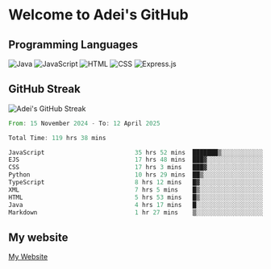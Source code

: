 # Welcome to Adei's GitHub

## Programming Languages
![Java](https://img.shields.io/badge/Java-007396?style=flat-square&logo=java&logoColor=white)
![JavaScript](https://img.shields.io/badge/JavaScript-F7DF1E?style=flat-square&logo=javascript&logoColor=black)
![HTML](https://img.shields.io/badge/HTML-E34F26?style=flat-square&logo=html5&logoColor=white)
![CSS](https://img.shields.io/badge/CSS-1572B6?style=flat-square&logo=css3&logoColor=white)
![Express.js](https://img.shields.io/badge/Express.js-000000?style=flat-square&logo=express&logoColor=white)


## GitHub Streak
![Adei's GitHub Streak](https://github-readme-streak-stats.herokuapp.com/?user=AdeiTamayo&hide_border=true)

<!--START_SECTION:waka-->

```rust
From: 15 November 2024 - To: 12 April 2025

Total Time: 119 hrs 38 mins

JavaScript                         35 hrs 52 mins  ███████▒░░░░░░░░░░░░░░░░░   29.73 %
EJS                                17 hrs 48 mins  ███▓░░░░░░░░░░░░░░░░░░░░░   14.76 %
CSS                                17 hrs 3 mins   ███▓░░░░░░░░░░░░░░░░░░░░░   14.14 %
Python                             10 hrs 29 mins  ██▒░░░░░░░░░░░░░░░░░░░░░░   08.69 %
TypeScript                         8 hrs 12 mins   █▓░░░░░░░░░░░░░░░░░░░░░░░   06.81 %
XML                                7 hrs 5 mins    █▒░░░░░░░░░░░░░░░░░░░░░░░   05.88 %
HTML                               5 hrs 53 mins   █▒░░░░░░░░░░░░░░░░░░░░░░░   04.89 %
Java                               4 hrs 17 mins   █░░░░░░░░░░░░░░░░░░░░░░░░   03.56 %
Markdown                           1 hr 27 mins    ▒░░░░░░░░░░░░░░░░░░░░░░░░   01.20 %
```

<!--END_SECTION:waka-->

## My website
[My Website](https://adei.eus)


